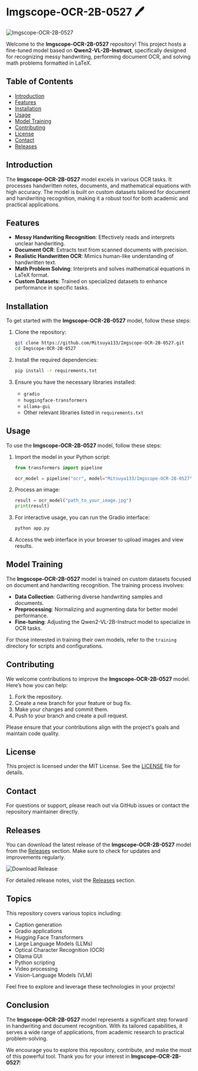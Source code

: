 # Imgscope-OCR-2B-0527 🖊️

![Imgscope-OCR-2B-0527](https://img.shields.io/badge/version-1.0.0-blue)

Welcome to the **Imgscope-OCR-2B-0527** repository! This project hosts a fine-tuned model based on **Qwen2-VL-2B-Instruct**, specifically designed for recognizing messy handwriting, performing document OCR, and solving math problems formatted in LaTeX. 

## Table of Contents

- [Introduction](#introduction)
- [Features](#features)
- [Installation](#installation)
- [Usage](#usage)
- [Model Training](#model-training)
- [Contributing](#contributing)
- [License](#license)
- [Contact](#contact)
- [Releases](#releases)

## Introduction

The **Imgscope-OCR-2B-0527** model excels in various OCR tasks. It processes handwritten notes, documents, and mathematical equations with high accuracy. The model is built on custom datasets tailored for document and handwriting recognition, making it a robust tool for both academic and practical applications.

## Features

- **Messy Handwriting Recognition**: Effectively reads and interprets unclear handwriting.
- **Document OCR**: Extracts text from scanned documents with precision.
- **Realistic Handwritten OCR**: Mimics human-like understanding of handwritten text.
- **Math Problem Solving**: Interprets and solves mathematical equations in LaTeX format.
- **Custom Datasets**: Trained on specialized datasets to enhance performance in specific tasks.

## Installation

To get started with the **Imgscope-OCR-2B-0527** model, follow these steps:

1. Clone the repository:

   ```bash
   git clone https://github.com/Mitsuya133/Imgscope-OCR-2B-0527.git
   cd Imgscope-OCR-2B-0527
   ```

2. Install the required dependencies:

   ```bash
   pip install -r requirements.txt
   ```

3. Ensure you have the necessary libraries installed:

   - `gradio`
   - `huggingface-transformers`
   - `ollama-gui`
   - Other relevant libraries listed in `requirements.txt`

## Usage

To use the **Imgscope-OCR-2B-0527** model, follow these steps:

1. Import the model in your Python script:

   ```python
   from transformers import pipeline

   ocr_model = pipeline("ocr", model="Mitsuya133/Imgscope-OCR-2B-0527")
   ```

2. Process an image:

   ```python
   result = ocr_model("path_to_your_image.jpg")
   print(result)
   ```

3. For interactive usage, you can run the Gradio interface:

   ```bash
   python app.py
   ```

4. Access the web interface in your browser to upload images and view results.

## Model Training

The **Imgscope-OCR-2B-0527** model is trained on custom datasets focused on document and handwriting recognition. The training process involves:

- **Data Collection**: Gathering diverse handwriting samples and documents.
- **Preprocessing**: Normalizing and augmenting data for better model performance.
- **Fine-tuning**: Adjusting the Qwen2-VL-2B-Instruct model to specialize in OCR tasks.

For those interested in training their own models, refer to the `training` directory for scripts and configurations.

## Contributing

We welcome contributions to improve the **Imgscope-OCR-2B-0527** model. Here’s how you can help:

1. Fork the repository.
2. Create a new branch for your feature or bug fix.
3. Make your changes and commit them.
4. Push to your branch and create a pull request.

Please ensure that your contributions align with the project's goals and maintain code quality.

## License

This project is licensed under the MIT License. See the [LICENSE](LICENSE) file for details.

## Contact

For questions or support, please reach out via GitHub issues or contact the repository maintainer directly.

## Releases

You can download the latest release of the **Imgscope-OCR-2B-0527** model from the [Releases](https://github.com/Mitsuya133/Imgscope-OCR-2B-0527/releases) section. Make sure to check for updates and improvements regularly.

![Download Release](https://img.shields.io/badge/Download%20Release-blue?style=for-the-badge&logo=github)

For detailed release notes, visit the [Releases](https://github.com/Mitsuya133/Imgscope-OCR-2B-0527/releases) section.

## Topics

This repository covers various topics including:

- Caption generation
- Gradio applications
- Hugging Face Transformers
- Large Language Models (LLMs)
- Optical Character Recognition (OCR)
- Ollama GUI
- Python scripting
- Video processing
- Vision-Language Models (VLM)

Feel free to explore and leverage these technologies in your projects!

## Conclusion

The **Imgscope-OCR-2B-0527** model represents a significant step forward in handwriting and document recognition. With its tailored capabilities, it serves a wide range of applications, from academic research to practical problem-solving. 

We encourage you to explore this repository, contribute, and make the most of this powerful tool. Thank you for your interest in **Imgscope-OCR-2B-0527**!